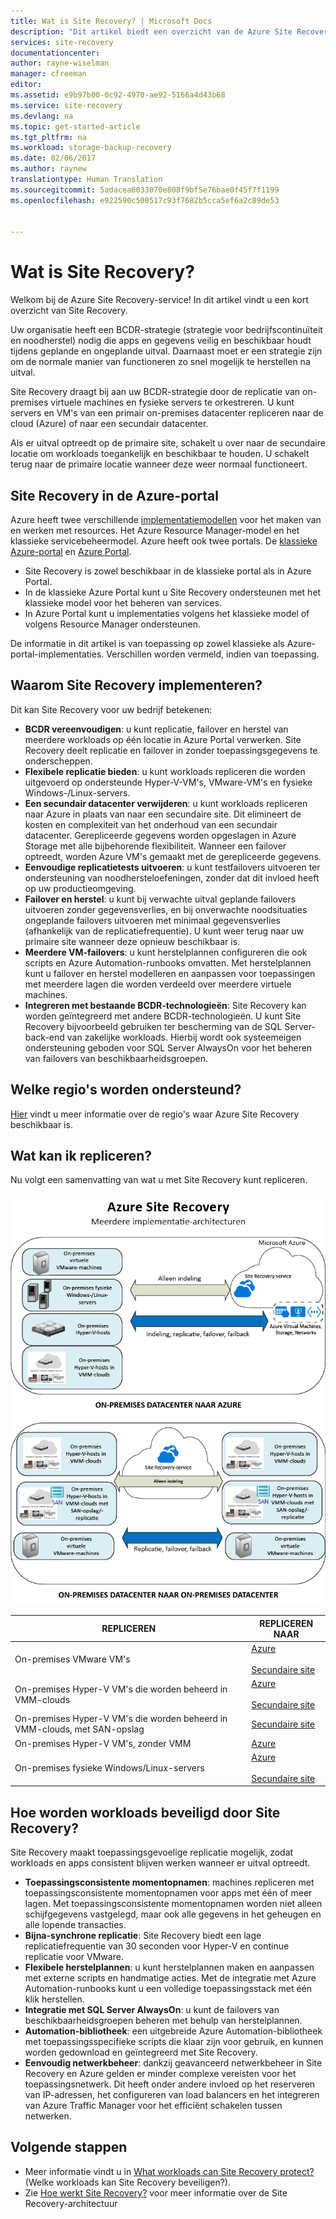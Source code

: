 ```yaml
---
title: Wat is Site Recovery? | Microsoft Docs
description: "Dit artikel biedt een overzicht van de Azure Site Recovery-service en van de implementatiescenario’s."
services: site-recovery
documentationcenter: 
author: rayne-wiselman
manager: cfreeman
editor: 
ms.assetid: e9b97b00-0c92-4970-ae92-5166a4d43b68
ms.service: site-recovery
ms.devlang: na
ms.topic: get-started-article
ms.tgt_pltfrm: na
ms.workload: storage-backup-recovery
ms.date: 02/06/2017
ms.author: raynew
translationtype: Human Translation
ms.sourcegitcommit: 5adacea6033070e808f9bf5e76bae0f45f7f1199
ms.openlocfilehash: e922590c500517c93f7682b5cca5ef6a2c89de53


---
```

# <a name="what-is-site-recovery"></a>Wat is Site Recovery?
Welkom bij de Azure Site Recovery-service! In dit artikel vindt u een kort overzicht van Site Recovery.

Uw organisatie heeft een BCDR-strategie (strategie voor bedrijfscontinuïteit en noodherstel) nodig die apps en gegevens veilig en beschikbaar houdt tijdens geplande en ongeplande uitval. Daarnaast moet er een strategie zijn om de normale manier van functioneren zo snel mogelijk te herstellen na uitval.

Site Recovery draagt bij aan uw BCDR-strategie door de replicatie van on-premises virtuele machines en fysieke servers te orkestreren. U kunt servers en VM's van een primair on-premises datacenter repliceren naar de cloud (Azure) of naar een secundair datacenter.

Als er uitval optreedt op de primaire site, schakelt u over naar de secundaire locatie om workloads toegankelijk en beschikbaar te houden. U schakelt terug naar de primaire locatie wanneer deze weer normaal functioneert.

## <a name="site-recovery-in-the-azure-portal"></a>Site Recovery in de Azure-portal
Azure heeft twee verschillende [implementatiemodellen](../azure-resource-manager/resource-manager-deployment-model.md) voor het maken van en werken met resources. Het Azure Resource Manager-model en het klassieke servicebeheermodel. Azure heeft ook twee portals. De [klassieke Azure-portal](https://manage.windowsazure.com/) en [Azure Portal](https://portal.azure.com).

* Site Recovery is zowel beschikbaar in de klassieke portal als in Azure Portal.
* In de klassieke Azure Portal kunt u Site Recovery ondersteunen met het klassieke model voor het beheren van services.
* In Azure Portal kunt u implementaties volgens het klassieke model of volgens Resource Manager ondersteunen.

De informatie in dit artikel is van toepassing op zowel klassieke als Azure-portal-implementaties. Verschillen worden vermeld, indien van toepassing.

## <a name="why-deploy-site-recovery"></a>Waarom Site Recovery implementeren?
Dit kan Site Recovery voor uw bedrijf betekenen:

* **BCDR vereenvoudigen**: u kunt replicatie, failover en herstel van meerdere workloads op één locatie in Azure Portal verwerken. Site Recovery deelt replicatie en failover in zonder toepassingsgegevens te onderscheppen.
* **Flexibele replicatie bieden**: u kunt workloads repliceren die worden uitgevoerd op ondersteunde Hyper-V-VM's, VMware-VM's en fysieke Windows-/Linux-servers.
* **Een secundair datacenter verwijderen**: u kunt workloads repliceren naar Azure in plaats van naar een secundaire site. Dit elimineert de kosten en complexiteit van het onderhoud van een secundair datacenter. Gerepliceerde gegevens worden opgeslagen in Azure Storage met alle bijbehorende flexibiliteit. Wanneer een failover optreedt, worden Azure VM's gemaakt met de gerepliceerde gegevens.
* **Eenvoudige replicatietests uitvoeren**: u kunt testfailovers uitvoeren ter ondersteuning van noodhersteloefeningen, zonder dat dit invloed heeft op uw productieomgeving.
* **Failover en herstel**: u kunt bij verwachte uitval geplande failovers uitvoeren zonder gegevensverlies, en bij onverwachte noodsituaties ongeplande failovers uitvoeren met minimaal gegevensverlies (afhankelijk van de replicatiefrequentie). U kunt weer terug naar uw primaire site wanneer deze opnieuw beschikbaar is.
* **Meerdere VM-failovers**: u kunt herstelplannen configureren die ook scripts en Azure Automation-runbooks omvatten. Met herstelplannen kunt u failover en herstel modelleren en aanpassen voor toepassingen met meerdere lagen die worden verdeeld over meerdere virtuele machines.
* **Integreren met bestaande BCDR-technologieën**: Site Recovery kan worden geïntegreerd met andere BCDR-technologieën. U kunt Site Recovery bijvoorbeeld gebruiken ter bescherming van de SQL Server-back-end van zakelijke workloads. Hierbij wordt ook systeemeigen ondersteuning geboden voor SQL Server AlwaysOn voor het beheren van failovers van beschikbaarheidsgroepen.

## <a name="which-regions-are-supported"></a>Welke regio's worden ondersteund?
[Hier](https://azure.microsoft.com/en-us/regions/services/) vindt u meer informatie over de regio's waar Azure Site Recovery beschikbaar is. 

## <a name="what-can-i-replicate"></a>Wat kan ik repliceren?
Nu volgt een samenvatting van wat u met Site Recovery kunt repliceren.

![On-premises naar on-premises](./media/site-recovery-overview/asr-overview-graphic.png)

| **REPLICEREN** | **REPLICEREN NAAR** |
| --- | --- |
| On-premises VMware VM's |[Azure](site-recovery-vmware-to-azure-classic.md)<br/><br/> [Secundaire site](site-recovery-vmware-to-vmware.md) |
| On-premises Hyper-V VM's die worden beheerd in VMM-clouds |[Azure](site-recovery-vmm-to-azure.md)<br/><br/> [Secundaire site](site-recovery-vmm-to-vmm.md) |
| On-premises Hyper-V VM's die worden beheerd in VMM-clouds, met SAN-opslag |[Secundaire site](site-recovery-vmm-san.md) |
| On-premises Hyper-V VM's, zonder VMM |[Azure](site-recovery-hyper-v-site-to-azure.md) |
| On-premises fysieke Windows/Linux-servers |[Azure](site-recovery-vmware-to-azure-classic.md)<br/><br/> [Secundaire site](site-recovery-vmware-to-vmware.md) |

## <a name="how-does-site-recovery-protect-workloads"></a>Hoe worden workloads beveiligd door Site Recovery?
Site Recovery maakt toepassingsgevoelige replicatie mogelijk, zodat workloads en apps consistent blijven werken wanneer er uitval optreedt.

* **Toepassingsconsistente momentopnamen**: machines repliceren met toepassingsconsistente momentopnamen voor apps met één of meer lagen. Met toepassingsconsistente momentopnamen worden niet alleen schijfgegevens vastgelegd, maar ook alle gegevens in het geheugen en alle lopende transacties.
* **Bijna-synchrone replicatie**: Site Recovery biedt een lage replicatiefrequentie van 30 seconden voor Hyper-V en continue replicatie voor VMware.
* **Flexibele herstelplannen**: u kunt herstelplannen maken en aanpassen met externe scripts en handmatige acties. Met de integratie met Azure Automation-runbooks kunt u een volledige toepassingsstack met één klik herstellen.
* **Integratie met SQL Server AlwaysOn**: u kunt de failovers van beschikbaarheidsgroepen beheren met behulp van herstelplannen.
* **Automation-bibliotheek**: een uitgebreide Azure Automation-bibliotheek met toepassingsspecifieke scripts die klaar zijn voor gebruik, en kunnen worden gedownload en geïntegreerd met Site Recovery.
* **Eenvoudig netwerkbeheer**: dankzij geavanceerd netwerkbeheer in Site Recovery en Azure gelden er minder complexe vereisten voor het toepassingsnetwerk. Dit heeft onder andere invloed op het reserveren van IP-adressen, het configureren van load balancers en het integreren van Azure Traffic Manager voor het efficiënt schakelen tussen netwerken.

## <a name="next-steps"></a>Volgende stappen
* Meer informatie vindt u in [What workloads can Site Recovery protect?](site-recovery-workload.md) (Welke workloads kan Site Recovery beveiligen?).
* Zie [Hoe werkt Site Recovery?](site-recovery-components.md) voor meer informatie over de Site Recovery-architectuur



<!--HONumber=Feb17_HO4-->


